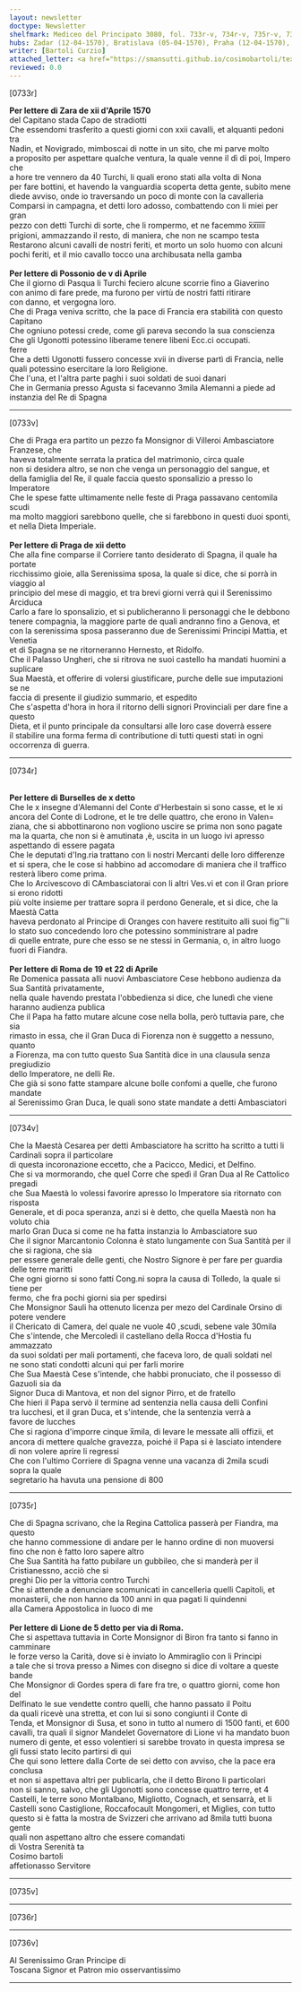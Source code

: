 ```yaml
---
layout: newsletter
doctype: Newsletter
shelfmark: Mediceo del Principato 3080, fol. 733r-v, 734r-v, 735r-v, 736r-v
hubs: Zadar (12-04-1570), Bratislava (05-04-1570), Praha (12-04-1570), Bruxelles (10-04-1570), Roma (19-04-1570), Roma (22-04-1570), Lyon (05-04-1570)
writer: [Bartoli Curzio]
attached_letter: <a href="https://smansutti.github.io/cosimobartoli/texts/2979_147/">2979_147</a>
reviewed: 0.0
---
```


[0733r]  
  
  
<strong>Per lettere di Zara de xii d'Aprile 1570</strong>  
del Capitano stada Capo de stradiotti  
Che essendomi trasferito a questi giorni con xxii cavalli, et alquanti pedoni tra  
Nadin, et Novigrado, mimboscai di notte in un sito, che mi parve molto  
a proposito per aspettare qualche ventura, la quale venne il dì di poi, Impero che  
a hore tre vennero da 40 Turchi, li quali erono stati alla volta di Nona  
per fare bottini, et havendo la vanguardia scoperta detta gente, subito mene  
diede avviso, onde io traversando un poco di monte con la cavalleria  
Comparsi in campagna, et detti loro adosso, combattendo con li miei per gran  
pezzo con detti Turchi di sorte, che li rompermo, et ne facemmo x̅x̅i̅i̅i̅i̅  
prigioni, ammazzando il resto, di maniera, che non ne scampo testa  
Restarono alcuni cavalli de nostri feriti, et morto un solo huomo con alcuni  
pochi feriti, et il mio cavallo tocco una archibusata nella gamba  
<br/><strong>Per lettere di Possonio de v di Aprile</strong>  
Che il giorno di Pasqua li Turchi feciero alcune scorrie fino a Giaverino  
con animo di fare prede, ma furono per virtù de nostri fatti ritirare  
con danno, et vergogna loro.  
Che di Praga veniva scritto, che la pace di Francia era stabilità con questo Capitano  
Che ogniuno potessi crede, come gli pareva secondo la sua conscienza  
Che gli Ugonotti potessino liberame tenere libeni Ecc.ci occupati.  
ferre  
Che a detti Ugonotti fussero concesse xvii in diverse partì di Francia, nelle  
quali potessino esercitare la loro Religione.  
Che l'una, et l'altra parte paghi i suoi soldati de suoi danari  
Che in Germania presso Agusta si facevanno 3mila Alemanni a piede ad  
instanzia del Re di Spagna  
  
---  

[0733v]  
  
  
Che di Praga era partito un pezzo fa Monsignor di Villeroi Ambasciatore Franzese, che  
haveva totalmente serrata la pratica del matrimonio, circa quale  
non si desidera altro, se non che venga un personaggio del sangue, et  
della famiglia del Re, il quale faccia questo sponsalizio a presso lo Imperatore  
Che le spese fatte ultimamente nelle feste di Praga passavano centomila scudi  
ma molto maggiori sarebbono quelle, che si farebbono in questi duoi sponti,  
et nella Dieta Imperiale.  
<br/><strong>Per lettere di Praga de xii detto</strong>  
Che alla fine comparse il Corriere tanto desiderato di Spagna, il quale ha portate  
ricchissimo gioie, alla Serenissima sposa, la quale si dice, che si porrà in viaggio al  
principio del mese di maggio, et tra brevi giorni verrà qui il Serenissimo Arciduca  
Carlo a fare lo sponsalizio, et si publicheranno li personaggi che le debbono  
tenere compagnia, la maggiore parte de quali andranno fino a Genova, et  
con la serenissima sposa passeranno due de Serenissimi Principi Mattia, et Venetia  
et di Spagna se ne ritorneranno Hernesto, et Ridolfo.  
Che il Palasso Ungheri, che si ritrova ne suoi castello ha mandati huomini a suplicare  
Sua Maestà, et offerire di volersi giustificare, purche delle sue imputazioni se ne  
faccia di presente il giudizio summario, et espedito  
Che s'aspetta d'hora in hora il ritorno delli signori Provinciali per dare fine a questo  
Dieta, et il punto principale da consultarsi alle loro case doverrà essere  
il stabilire una forma ferma di contributione di tutti questi stati in ogni  
occorrenza di guerra.  
  
---  

[0734r]  
  
  
<br/><strong>Per lettere di Burselles de x detto</strong>  
Che le x insegne d'Alemanni del Conte d'Herbestain si sono casse, et le xi  
ancora del Conte di Lodrone, et le tre delle quattro, che erono in Valen=  
ziana, che si abbottinarono non vogliono uscire se prima non sono pagate  
ma la quarta, che non si è amutinata ,è, uscita in un luogo ivi apresso  
aspettando di essere pagata  
Che le deputati d'Ing.ria trattano con li nostri Mercanti delle loro differenze  
et si spera, che le cose si habbino ad accomodare di maniera che il traffico  
resterà libero come prima.  
Che lo Arcivescovo di CAmbasciatorai con li altri Ves.vi et con il Gran priore si erono ridotti  
più volte insieme per trattare sopra il perdono Generale, et si dice, che la Maestà Catta  
haveva perdonato al Principe di Oranges con havere restituito alli suoi fig⁀li  
lo stato suo concedendo loro che potessino somministrare al padre  
di quelle entrate, pure che esso se ne stessi in Germania, o, in altro luogo  
fuori di Fiandra.  
<br/><strong>Per lettere di Roma de 19 et 22 di Aprile</strong>  
Re Domenica passata alli nuovi Ambasciatore Cese hebbono audienza da Sua Santità privatamente,  
nella quale havendo prestata l'obbedienza si dice, che lunedì che viene  
haranno audienza publica  
Che il Papa ha fatto mutare alcune cose nella bolla, però tuttavia pare, che sia  
rimasto in essa, che il Gran Duca di Fiorenza non è suggetto a nessuno, quanto  
a Fiorenza, ma con tutto questo Sua Santità dice in una clausula senza pregiudizio  
dello Imperatore, ne delli Re.  
Che già si sono fatte stampare alcune bolle confomi a quelle, che furono mandate  
al Serenissimo Gran Duca, le quali sono state mandate a detti Ambasciatori  
  
---  

[0734v]  
  
  
Che la Maestà Cesarea per detti Ambasciatore ha scritto ha scritto a tutti li Cardinali sopra il particolare  
di questa incoronazione eccetto, che a Pacicco, Medici, et Delfino.  
Che si va mormorando, che quel Corre che spedì il Gran Dua al Re Cattolico pregadi  
che Sua Maestà lo volessi favorire apresso lo Imperatore sia ritornato con risposta  
Generale, et di poca speranza, anzi si è detto, che quella Maestà non ha voluto chia  
marlo Gran Duca si come ne ha fatta instanzia lo Ambasciatore suo  
Che il signor Marcantonio Colonna è stato lungamente con Sua Santità per il che si ragiona, che sia  
per essere generale delle genti, che Nostro Signore è per fare per guardia delle terre maritti  
Che ogni giorno si sono fatti Cong.ni sopra la causa di Tolledo, la quale si tiene per  
fermo, che fra pochi giorni sia per spedirsi  
Che Monsignor Sauli ha ottenuto licenza per mezo del Cardinale Orsino di potere vendere  
il Chericato di Camera, del quale ne vuole 40 ,scudi, sebene vale 30mila  
Che s'intende, che Mercoledì il castellano della Rocca d'Hostia fu ammazzato  
da suoi soldati per mali portamenti, che faceva loro, de quali soldati nel  
ne sono stati condotti alcuni qui per farli morire  
Che Sua Maestà Cese s'intende, che habbi pronuciato, che il possesso di Gazuoli sia da  
Signor Duca di Mantova, et non del signor Pirro, et de fratello  
Che hieri il Papa servò il termine ad sentenzia nella causa delli Confini  
tra lucchesi, et il gran Duca, et s'intende, che la sentenzia verrà a  
favore de lucches  
Che si ragiona d'imporre cinque x̅mila, di levare le messate alli offizii, et  
ancora di mettere qualche gravezza, poiché il Papa si è lasciato intendere  
di non volere aprire li regressi  
Che con l'ultimo Corriere di Spagna venne una vacanza di 2mila scudi sopra la quale  
segretario ha havuta una pensione di 800  
  
---  

[0735r]  
  
  
Che di Spagna scrivano, che la Regina Cattolica passerà per Fiandra, ma questo  
che hanno commessione di andare per le hanno ordine di non muoversi  
fino che non è fatto loro sapere altro  
Che Sua Santità ha fatto pubilare un gubbileo, che si manderà per il Cristianessno, acciò che si  
preghi Dio per la vittoria contro Turchi  
Che si attende a denunciare scomunicati in cancelleria quelli Capitoli, et  
monasterii, che non hanno da 100 anni in qua pagati li quindenni  
alla Camera Appostolica in luoco di me  
<br/><strong>Per lettere di Lione de 5 detto per via di Roma.</strong>  
Che si aspettava tuttavia in Corte Monsignor di Biron fra tanto si fanno in camminare  
le forze verso la Carità, dove si è inviato lo Ammiraglio con li Principi  
a tale che si trova presso a Nimes con disegno si dice di voltare a queste bande  
Che Monsignor di Gordes spera di fare fra tre, o quattro giorni, come hon del  
Delfinato le sue vendette contro quelli, che hanno passato il Poitu  
da quali ricevè una stretta, et con lui si sono congiunti il Conte di  
Tenda, et Monsignor di Susa, et sono in tutto al numero di 1500 fanti, et 600  
cavalli, tra quali il signor Mandelet Governatore di Lione vi ha mandato buon  
numero di gente, et esso volentieri si sarebbe trovato in questa impresa se  
gli fussi stato lecito partirsi di qui  
Che qui sono lettere dalla Corte de sei detto con avviso, che la pace era conclusa  
et non si aspettava altri per publicarla, che il detto Birono li particolari  
non si sanno, salvo, che gli Ugonotti sono concesse quattro terre, et 4  
Castelli, le terre sono Montalbano, Migliotto, Cognach, et sensarrà, et li  
Castelli sono Castiglione, Roccafocault Mongomeri, et Miglies, con tutto  
questo si è fatta la mostra de Svizzeri che arrivano ad 8mila tutti buona gente  
quali non aspettano altro che essere comandati  
di Vostra Serenità ta  
Cosimo bartoli  
affetionasso Servitore  
  
---  

[0735v]  
  
  
  
---  

[0736r]  
  
  
  
---  

[0736v]  
  
  
Al Serenissimo Gran Principe di  
Toscana Signor et Patron mio osservantissimo  
  
---  

